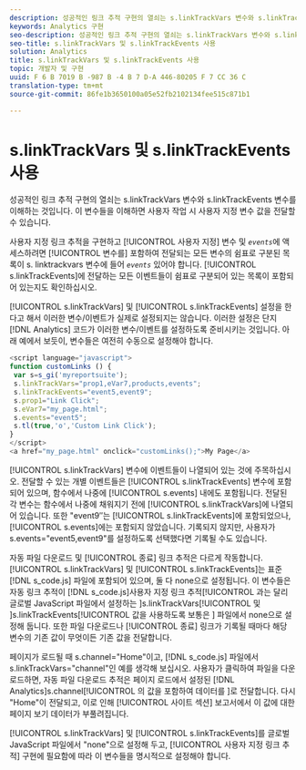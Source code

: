```yaml
---
description: 성공적인 링크 추적 구현의 열쇠는 s.linkTrackVars 변수와 s.linkTrackEvents 변수를 이해하는 것입니다. 이 변수들을 이해하면 사용자 작업 시 사용자 지정 변수 값을 전달할 수 있습니다.
keywords: Analytics 구현
seo-description: 성공적인 링크 추적 구현의 열쇠는 s.linkTrackVars 변수와 s.linkTrackEvents 변수를 이해하는 것입니다. 이 변수들을 이해하면 사용자 작업 시 사용자 지정 변수 값을 전달할 수 있습니다.
seo-title: s.linkTrackVars 및 s.linkTrackEvents 사용
solution: Analytics
title: s.linkTrackVars 및 s.linkTrackEvents 사용
topic: 개발자 및 구현
uuid: F 6 B 7019 B -987 B -4 B 7 D-A 446-80205 F 7 CC 36 C
translation-type: tm+mt
source-git-commit: 86fe1b3650100a05e52fb2102134fee515c871b1

---
```



# s.linkTrackVars 및 s.linkTrackEvents 사용

성공적인 링크 추적 구현의 열쇠는 s.linkTrackVars 변수와 s.linkTrackEvents 변수를 이해하는 것입니다. 이 변수들을 이해하면 사용자 작업 시 사용자 지정 변수 값을 전달할 수 있습니다.

사용자 지정 링크 추적을 구현하고 [!UICONTROL 사용자 지정] 변수 및 *`events`*&#x200B;에 액세스하려면 [!UICONTROL 변수를] 포함하여 전달되는 모든 변수의 쉼표로 구분된 목록이 s. linktrackvars 변수에 들어 *`events`* 있어야 합니다. [!UICONTROL s.linkTrackEvents]에 전달하는 모든 이벤트들이 쉼표로 구분되어 있는 목록이 포함되어 있는지도 확인하십시오.

[!UICONTROL s.linkTrackVars] 및 [!UICONTROL s.linkTrackEvents] 설정을 한다고 해서 이러한 변수/이벤트가 실제로 설정되지는 않습니다. 이러한 설정은 단지 [!DNL Analytics] 코드가 이러한 변수/이벤트를 설정하도록 준비시키는 것입니다. 아래 예에서 보듯이, 변수들은 여전히 수동으로 설정해야 합니다.

```js
<script language="javascript"> 
function customLinks () { 
 var s=s_gi('myreportsuite'); 
 s.linkTrackVars="prop1,eVar7,products,events"; 
 s.linkTrackEvents="event5,event9"; 
 s.prop1="Link Click"; 
 s.eVar7="my_page.html"; 
 s.events="event5"; 
 s.tl(true,'o','Custom Link Click'); 
} 
</script> 
<a href="my_page.html" onclick="customLinks();">My Page</a> 
```

[!UICONTROL s.linkTrackVars] 변수에 이벤트들이 나열되어 있는 것에 주목하십시오. 전달할 수 있는 개별 이벤트들은 [!UICONTROL s.linkTrackEvents] 변수에 포함되어 있으며, 함수에서 나중에 [!UICONTROL s.events] 내에도 포함됩니다. 전달된 각 변수는 함수에서 나중에 채워지기 전에 [!UICONTROL s.linkTrackVars]에 나열되어 있습니다. 또한 "event9″는 [!UICONTROL s.linkTrackEvents]에 포함되었으나, [!UICONTROL s.events]에는 포함되지 않았습니다. 기록되지 않지만, 사용자가 s.events="event5,event9"를 설정하도록 선택했다면 기록될 수도 있습니다.

자동 파일 다운로드 및 [!UICONTROL 종료] 링크 추적은 다르게 작동합니다. [!UICONTROL s.linkTrackVars] 및 [!UICONTROL s.linkTrackEvents]는 표준 [!DNL s_code.js] 파일에 포함되어 있으며, 둘 다 none으로 설정됩니다. 이 변수들은 자동 링크 추적이 [!DNL s_code.js]사용자 지정 링크 추적[!UICONTROL 과는 달리 글로벌 JavaScript 파일에서 설정하는 ]s.linkTrackVars[!UICONTROL  및 ]s.linkTrackEvents[!UICONTROL  값을 사용하도록 보통은 ] 파일에서 none으로 설정해 둡니다. 또한 파일 다운로드나 [!UICONTROL 종료] 링크가 기록될 때마다 해당 변수의 기존 값이 무엇이든 기존 값을 전달합니다.

페이지가 로드될 때 s.channel="Home"이고, [!DNL s_code.js] 파일에서 s.linkTrackVars="channel"인 예를 생각해 보십시오. 사용자가 클릭하여 파일을 다운로드하면, 자동 파일 다운로드 추적은 페이지 로드에서 설정된 [!DNL Analytics]s.channel[!UICONTROL 의 값을 포함하여 데이터를 ]로 전달합니다. 다시 "Home"이 전달되고, 이로 인해 [!UICONTROL 사이트 섹션] 보고서에서 이 값에 대한 페이지 보기 데이터가 부풀려집니다.

[!UICONTROL s.linkTrackVars] 및 [!UICONTROL s.linkTrackEvents]를 글로벌 JavaScript 파일에서 "none"으로 설정해 두고, [!UICONTROL 사용자 지정 링크 추적] 구현에 필요함에 따라 이 변수들을 명시적으로 설정해야 합니다.
